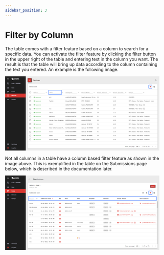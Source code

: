 ```yaml
---
sidebar_position: 3
---
```


# Filter by Column

The table comes with a filter feature based on a column to search for a specific data. You can activate the filter feature by clicking the filter button in the upper right of the table and entering text in the column you want. The result is that the table will bring up data according to the column containing the text you entered. An example is the following image.

![](/img/screenshots/website-application-usage/table-component/filter-by-column/filter-by-column-1.png)

Not all columns in a table have a column based filter feature as shown in the image above. This is exemplified in the table on the Submissions page below, which is described in the documentation later.

![](/img/screenshots/website-application-usage/table-component/filter-by-column/filter-by-column-2.png)